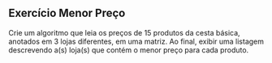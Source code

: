 ## Exercício Menor Preço
Crie um algoritmo que leia os preços de 15 produtos da cesta básica, anotados em 3 lojas diferentes, em uma matriz. Ao final, exibir uma listagem descrevendo a(s)
loja(s) que contém o menor preço para cada produto.